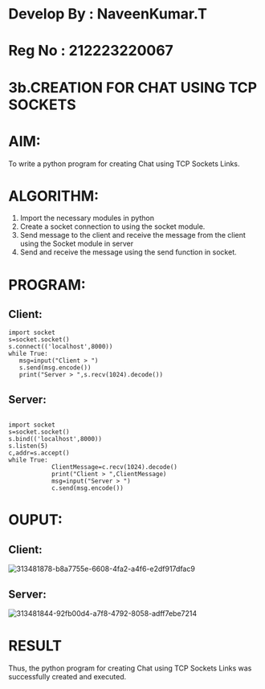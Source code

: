 # Develop By : NaveenKumar.T
# Reg No : 212223220067
# 3b.CREATION FOR CHAT USING TCP SOCKETS
# AIM:
To write a python program for creating Chat using TCP Sockets Links.
# ALGORITHM:
1. Import the necessary modules in python
2. Create a socket connection to using the socket module.
3. Send message to the client and receive the message from the client using the Socket module in
 server
4. Send and receive the message using the send function in socket.
# PROGRAM:
## Client:
```
import socket 
s=socket.socket() 
s.connect(('localhost',8000)) 
while True: 
   msg=input("Client > ") 
   s.send(msg.encode()) 
   print("Server > ",s.recv(1024).decode())
```
## Server:
```
 
import socket 
s=socket.socket() 
s.bind(('localhost',8000)) 
s.listen(5) 
c,addr=s.accept() 
while True: 
            ClientMessage=c.recv(1024).decode() 
            print("Client > ",ClientMessage) 
            msg=input("Server > ") 
            c.send(msg.encode())
```
# OUPUT:
## Client:
![313481878-b8a7755e-6608-4fa2-a4f6-e2df917dfac9](https://github.com/820NaveenKumar208/3b_CHAT_USING_TCP_SOCKETS/assets/154746066/3b201be5-286e-4c0c-8850-196d6fc63d19)
## Server:
![313481844-92fb00d4-a7f8-4792-8058-adff7ebe7214](https://github.com/820NaveenKumar208/3b_CHAT_USING_TCP_SOCKETS/assets/154746066/0adf18e4-39c9-47c3-ab12-b565672b312d)

# RESULT
Thus, the python program for creating Chat using TCP Sockets Links was successfully 
created and executed.
